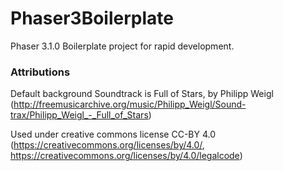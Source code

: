 # Phaser3Boilerplate
Phaser 3.1.0 Boilerplate project for rapid development. 


### Attributions
Default background Soundtrack is Full of Stars, by Philipp Weigl (http://freemusicarchive.org/music/Philipp_Weigl/Sound-trax/Philipp_Weigl_-_Full_of_Stars)

Used under creative commons license CC-BY 4.0 (https://creativecommons.org/licenses/by/4.0/, https://creativecommons.org/licenses/by/4.0/legalcode)
